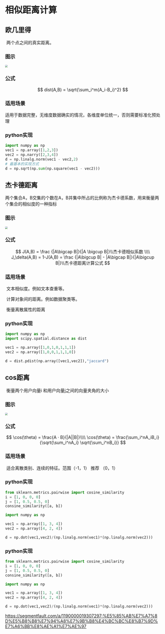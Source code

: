 # 相似距离计算

## 欧几里得

​	两个点之间的真实距离。

### 图示

<img src="/Users/marvin/Documents/marvin/code/BigData/Spark/doc/images/距离计算/欧式距离.png" style="zoom:50%;" />

### 公式

$$
dist(A,B) = \sqrt{\sum_i^m(A_i-B_i)^2}
$$

### 适用场景

​	适用于数据完整，无维度数据确实的情况，各维度单位统一，否则需要标准化预处理

### python实现

```python
import numpy as np
vec1 = np.array([1,2,3])
vec2 = np.narry([2,3,4])
d = np.linalg.norm(vec1 - vec2,2)
# 最基本的实现方式
d = np.sqrt(np.sum(np.square(vec1 - vec2)))
```



## 杰卡德距离

​	两个集合A，B交集的个数在A，B并集中所占的比例称为杰卡德系数，用来衡量两个集合的相似度的一种指标

### 图示

<img src="/Users/marvin/Documents/marvin/code/BigData/Spark/doc/images/距离计算/杰卡德.png" style="zoom:50%;" />

### 公式

$$
J(A,B) = \frac {|A\bigcap B|}{|A \bigcup B|}\\杰卡德相似系数 \\\\
J_\delta(A,B) = 1-J(A,B) = \frac {|A\bigcup B| - |A\bigcap B|}{|A\bigcup B|}\\杰卡德距离计算公式 
$$

### 适用场景

​	文本相似度。例如文本查重等。

​	计算对象间的距离。例如数据聚类等。

​	衡量离散属性的距离

### python实现

```python
import numpy as np
import scipy.spatial.distance as dist

vec1 = np.array([1,0,1,0,1,1,1])
vec2 = np.array([1,0,0,1,1,1,0])

d = dist.pdist(np.array([vec1,vec2]),"jaccard") 
```

## cos距离

​	衡量两个用户向量i 和用户向量j之间的向量夹角的大小

### 图示

<img src="/Users/marvin/Documents/marvin/code/BigData/Spark/doc/images/距离计算/余弦相似度.png" style="zoom:50%;" />

### 公式

$$
\cos(\theta) = \frac{A · B}{|A||B|}\\\\
\cos(\theta) = \frac{\sum_i^nA_iB_i}{\sqrt{\sum_i^nA_i} \sqrt{\sum_i^nB_i}}
$$

### 适用场景

​	适合离散类别、连续的特征。范围（-1，1） 推荐 （0，1）

### python实现

```python
from sklearn.metrics.pairwise import cosine_similarity
i = [1, 0, 0, 0]
j = [1, 0.5, 0.5, 0]
consine_similarity([a, b])

import numpy as np

vec1 = np.array([1, 3, 4])
vec2 = np.array([4, 2, 4])

d = np.dot(vec1,vec2)/(np.linalg.norm(vec1)*(np.linalg.norm(vec2)))
```



### python实现

```python
from sklearn.metrics.pairwise import cosine_similarity
i = [1, 0, 0, 0]
j = [1, 0.5, 0.5, 0]
consine_similarity([a, b])

import numpy as np

vec1 = np.array([1, 3, 4])
vec2 = np.array([4, 2, 4])

d = np.dot(vec1,vec2)/(np.linalg.norm(vec1)*(np.linalg.norm(vec2)))
```

https://segmentfault.com/a/1190000019307297:%E5%85%AB%E7%A7%8D%E5%B8%B8%E7%94%A8%E7%9B%B8%E4%BC%BC%E8%B7%9D%E7%A6%BB%E8%AE%A1%E7%AE%97
